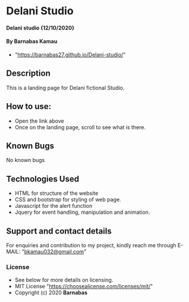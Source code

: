 # Delani Studio
#### Delani studio {12/10/2020}
#### By **Barnabas Kamau**
* "https://barnabas27.github.io/Delani-studio/"
## Description
This is a landing page for Delani fictional Studio.
## How to use:
* Open the link above
* Once on the landing page, scroll to see what is there.
## Known Bugs
No known bugs
## Technologies Used
* HTML for structure of the website
* CSS and bootstrap for styling of web page.
* Javascript for the alert function
* Jquery for event handling, manipulation and animation.
## Support and contact details
For enquiries and contribution to my project, kindly reach me through E-MAIL: "bkamau032@gmail.com"
### License
* See below for more details on licensing.
* MIT License "https://choosealicense.com/licenses/mit/"
* Copyright (c) 2020 **Barnabas**